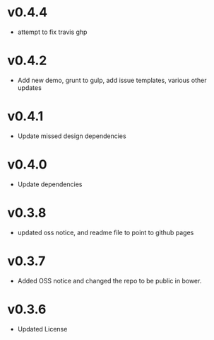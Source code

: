 v0.4.4
==================
* attempt to fix travis ghp

v0.4.2
==================
* Add new demo, grunt to gulp, add issue templates, various other updates

v0.4.1
==================
* Update missed design dependencies

v0.4.0
==============================
* Update dependencies

v0.3.8
==============================
* updated oss notice, and readme file to point to github pages

v0.3.7
==============================
* Added OSS notice and changed the repo to be public in bower.

v0.3.6
======================
* Updated License
